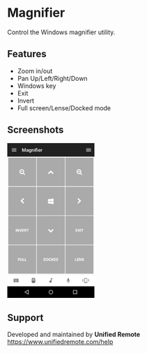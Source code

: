 # Magnifier
Control the Windows magnifier utility.

## Features
*  Zoom in/out
*  Pan Up/Left/Right/Down
*  Windows key
*  Exit
*  Invert
*  Full screen/Lense/Docked mode

## Screenshots
<img src="screen.png" width="200" />

## Support
Developed and maintained by **Unified Remote**  
https://www.unifiedremote.com/help